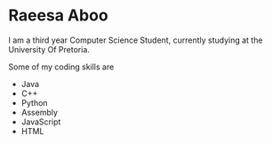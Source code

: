 <!DOCTYPE html>
<html lang="">
<head>

<link rel="stylesheet" type="text/css" href="styles4.css">


</head>

<body>

<h1>Raeesa Aboo</h1>


<p> I am a third year Computer Science Student, currently studying at the University Of Pretoria.</p>
<p> Some of my coding skills are </p>
<ul>
       <li> Java</li>
       <li> C++ </li>
       <li> Python </li>
       <li> Assembly </li>
       <li> JavaScript </li>
       <li> HTML </li>
       </ul> 

       

</body>
</html> 
